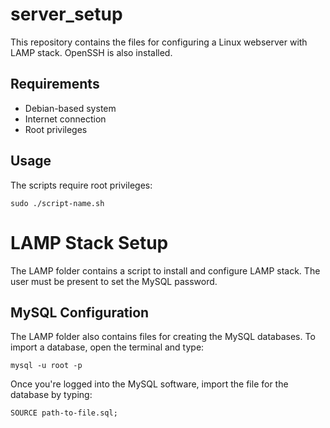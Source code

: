 # server_setup
This repository contains the files for configuring a Linux webserver with LAMP stack. OpenSSH is also installed.

## Requirements ##
 - Debian-based system
 - Internet connection
 - Root privileges
 
## Usage ##
The scripts require root privileges:
```
sudo ./script-name.sh
```

# LAMP Stack Setup #
The LAMP folder contains a script to install and configure LAMP stack. The user must be present to set the MySQL password.

## MySQL Configuration ##
The LAMP folder also contains files for creating the MySQL databases. To import a database, open the terminal and type:
```
mysql -u root -p
```
Once you're logged into the MySQL software, import the file for the database by typing:
```
SOURCE path-to-file.sql;
```
